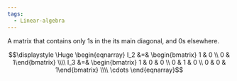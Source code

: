 ```yaml
---
tags:
  - Linear-algebra
---
```

A matrix that contains only 1s in the its main diagonal, and 0s elsewhere.

$$\displaystyle \Huge \begin{eqnarray} 
I_2 &=& \begin{bmatrix} 1 & 0 \\ 0 & 1\end{bmatrix} \\\\
I_3 &=& \begin{bmatrix} 1 & 0 & 0 \\ 0 & 1 & 0 \\ 0 & 0 & 1\end{bmatrix} \\\\
\cdots
\end{eqnarray}$$